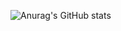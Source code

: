 ![Anurag's GitHub stats](https://github-readme-stats.vercel.app/api?username=unrealjo&show_icons=true&theme=tokyonight)
